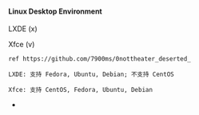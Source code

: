 
#### Linux Desktop Environment

LXDE (x)

Xfce (v)

```
ref https://github.com/7900ms/0nottheater_deserted_

LXDE: 支持 Fedora, Ubuntu, Debian; 不支持 CentOS 

Xfce: 支持 CentOS, Fedora, Ubuntu, Debian

```

-
